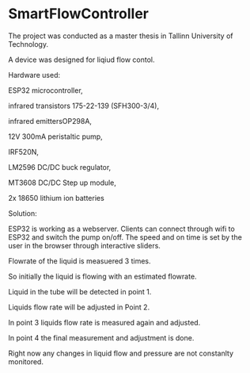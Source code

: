 # SmartFlowController

The project was conducted as a master thesis in Tallinn University of Technology.

A device was designed for liqiud flow contol.

Hardware used:

ESP32 microcontroller,

infrared transistors 175-22-139 (SFH300-3/4),

infrared emittersOP298A,

12V 300mA peristaltic pump,

IRF520N,

LM2596 DC/DC buck regulator,

MT3608 DC/DC Step up module,

2x 18650 lithium ion batteries


Solution:

ESP32 is working as a webserver. Clients can connect through wifi to ESP32 and switch the pump on/off. The speed and on time is
set by the user in the browser through interactive sliders.

Flowrate of the liquid is measuered 3 times.

So initially the liquid is flowing with an estimated flowrate.

Liquid in the tube will be detected in point 1.

Liquids flow rate will be adjusted in Point 2.

In point 3 liquids flow rate is measured again and adjusted.

In point 4 the final measurement and adjustment is done.


Right now any changes in liquid flow and pressure are not constanlty monitored.




